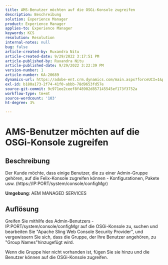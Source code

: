 ```yaml
---
title: AMS-Benutzer möchten auf die OSGi-Konsole zugreifen
description: Beschreibung
solution: Experience Manager
product: Experience Manager
applies-to: Experience Manager
keywords: KCS
resolution: Resolution
internal-notes: null
bug: false
article-created-by: Ruxandra Nitu
article-created-date: 9/29/2022 3:17:51 PM
article-published-by: Ruxandra Nitu
article-published-date: 9/29/2022 3:22:39 PM
version-number: 1
article-number: KA-20689
dynamics-url: https://adobe-ent.crm.dynamics.com/main.aspx?forceUCI=1&pagetype=entityrecord&etn=knowledgearticle&id=0aa2b2da-0940-ed11-9db1-0022480867fb
exl-id: b180a173-2f74-41f0-abbb-78d9653fd57e
source-git-commit: 9c971ee2ceef8f48902d857145545ef173f3752a
workflow-type: tm+mt
source-wordcount: '103'
ht-degree: 3%

---
```


# AMS-Benutzer möchten auf die OSGi-Konsole zugreifen

## Beschreibung


Der Kunde möchte, dass einige Benutzer, die zu einer Admin-Gruppe gehören, auf die Felix-Konsole zugreifen können - Konfigurationen, Pakete usw. (https://IP:PORT/system/console/configMgr)



<b>Umgebung</b>: AEM MANAGED SERVICES


## Auflösung


Greifen Sie mithilfe des Admin-Benutzers - IP:PORT/system/console/configMgr auf die OSGi-Konsole zu, suchen und bearbeiten Sie &quot;Apache Sling Web Console Security Provider&quot;, und vergewissern Sie sich, dass die Gruppe, der Ihre Benutzer angehören, zu &quot;Group Names&quot;hinzugefügt wird.

Wenn die Gruppe hier nicht vorhanden ist, fügen Sie sie hinzu und die Benutzer können auf die OSGi-Konsole zugreifen.
